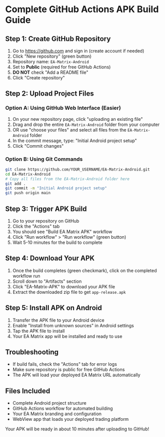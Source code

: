 # Complete GitHub Actions APK Build Guide

## Step 1: Create GitHub Repository

1. Go to https://github.com and sign in (create account if needed)
2. Click "New repository" (green button)
3. Repository name: `EA-Matrix-Android`
4. Set to **Public** (required for free GitHub Actions)
5. **DO NOT** check "Add a README file"
6. Click "Create repository"

## Step 2: Upload Project Files

### Option A: Using GitHub Web Interface (Easier)

1. On your new repository page, click "uploading an existing file"
2. Drag and drop the entire `EA-Matrix-Android` folder from your computer
3. OR use "choose your files" and select all files from the `EA-Matrix-Android` folder
4. In the commit message, type: "Initial Android project setup"
5. Click "Commit changes"

### Option B: Using Git Commands

```bash
git clone https://github.com/YOUR_USERNAME/EA-Matrix-Android.git
cd EA-Matrix-Android
# Copy all files from the EA-Matrix-Android folder here
git add .
git commit -m "Initial Android project setup"
git push origin main
```

## Step 3: Trigger APK Build

1. Go to your repository on GitHub
2. Click the "Actions" tab
3. You should see "Build EA Matrix APK" workflow
4. Click "Run workflow" > "Run workflow" (green button)
5. Wait 5-10 minutes for the build to complete

## Step 4: Download Your APK

1. Once the build completes (green checkmark), click on the completed workflow run
2. Scroll down to "Artifacts" section
3. Click "EA-Matrix-APK" to download your APK file
4. Extract the downloaded zip file to get `app-release.apk`

## Step 5: Install APK on Android

1. Transfer the APK file to your Android device
2. Enable "Install from unknown sources" in Android settings
3. Tap the APK file to install
4. Your EA Matrix app will be installed and ready to use

## Troubleshooting

- If build fails, check the "Actions" tab for error logs
- Make sure repository is public for free GitHub Actions
- The APK will load your deployed EA Matrix URL automatically

## Files Included

- Complete Android project structure
- GitHub Actions workflow for automated building
- Your EA Matrix branding and configuration
- WebView app that loads your deployed trading platform

Your APK will be ready in about 10 minutes after uploading to GitHub!